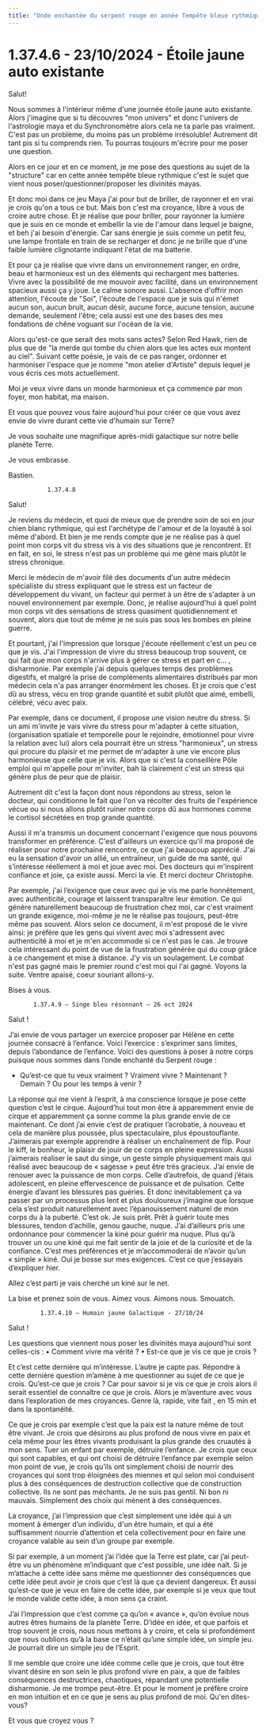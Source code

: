 ```yaml
---
title: "Onde enchantée du serpent rouge en année Tempête bleue rythmique"
---
```

<h1>1.37.4.6 - 23/10/2024 - Étoile jaune auto existante</h1>

Salut!

Nous sommes à l'intérieur même d'une journée étoile jaune auto existante. Alors j'imagine que si tu découvres "mon univers" et donc l'univers de l'astrologie maya et du Synchronomètre alors cela ne ta parle pas vraiment. C'est pas un problème, du moins pas un problème irrésoluble! Autrement dit tant pis si tu comprends rien. Tu pourras toujours m'écrire pour me poser une question.

Alors en ce jour et en ce moment, je me pose des questions au sujet de la "structure" car en cette année tempête bleue rythmique c'est le sujet que vient nous poser/questionner/proposer les divinités mayas.

Et donc moi dans ce jeu Maya j'ai pour but de briller, de rayonner et en vrai je crois qu'on a tous ce but. Mais bon c'est ma croyance, libre à vous de croire autre chose. Et je réalise que pour briller, pour rayonner la lumière que je suis en ce monde et embellir la vie de l'amour dans lequel je baigne, et beh j'ai besoin d'énergie. Car sans énergie je suis comme un petit feu, une lampe frontale en train de se recharger et donc je ne brille que d'une faible lumière clignotante indiquant l'état de ma batterie.

Et pour ça je réalise que vivre dans un environnement ranger, en ordre, beau et harmonieux est un des éléments qui rechargent mes batteries. Vivre avec la possibilité de me mouvoir avec facilité, dans un environnement spacieux aussi ça y joue. Le calme sonore aussi. L'absence d'offrir mon attention, l'écoute de "Soi", l'écoute de l'espace que je suis qui n'émet aucun son, aucun bruit, aucun désir, aucune force, aucune tension, aucune demande, seulement l'être; cela aussi est une des bases des mes fondations de chêne voguant sur l'océan de la vie.

Alors qu'est-ce que serait des mots sans actes? Selon Red Hawk, rien de plus que de "la merde qui tombe du chien alors que les actes eux montent au ciel". Suivant cette poésie, je vais de ce pas ranger, ordonner et harmoniser l'espace que je nomme "mon atelier d'Artiste" depuis lequel je vous écris ces mots actuellement.

Moi je veux vivre dans un monde harmonieux et ça commence par mon foyer, mon habitat, ma maison.

Et vous que pouvez vous faire aujourd'hui pour créer ce que vous avez envie de vivre durant cette vie d'humain sur Terre?

Je vous souhaite une magnifique après-midi galactique sur notre belle planète Terre.

Je vous embrasse. 

Bastien.

               1.37.4.8

Salut!

Je reviens du médecin, et quoi de mieux que de prendre soin de soi en jour chien blanc rythmique, qui est l'archétype de l'amour et de la loyauté à soi même d'abord.
Et bien je me rends compte que je ne réalise pas à quel point mon corps vit du stress vis à vis des situations que je rencontrent. 
Et en fait, en soi, le stress n'est pas un problème qui me gène mais plutôt le stress chronique. 

Merci le médecin de m'avoir filé des documents d'un autre médecin spécialiste du stress expliquant que le stress est un facteur de développement du vivant, un facteur qui permet à un être de s'adapter à un nouvel environnement par exemple.
Donc, je réalise aujourd'hui à quel point mon corps vit des sensations de stress quasiment quotidiennement et souvent, alors que tout de même je ne suis pas sous les bombes en pleine guerre.

Et pourtant, j'ai l'impression que lorsque j'écoute réellement c'est un peu ce que je vis. J'ai l'impression de vivre du stress beaucoup trop souvent, ce qui fait que mon corps n'arrive plus à gérer ce stress et part en c... , disharmonie. 
Par exemple j'ai depuis quelques temps des problèmes digestifs, et malgré la prise de compléments alimentaires distribués par mon médecin cela n'a pas arranger énormément les choses. Et je crois que c'est dû au stress, vécu en trop grande quantité et subit plutôt que aimé, embelli, célébré, vécu avec paix.

Par exemple, dans ce document, il propose une vision neutre du stress. 
Si un ami m'invite je vais vivre du stress pour m'adapter à cette situation,(organisation spatiale et temporelle pour le rejoindre, émotionnel pour vivre la relation avec lui) alors cela pourrait être un stress "harmonieux", un stress qui procure du plaisir et me permet de m'adapter à une vie encore plus harmonieuse que celle que je vis. 
Alors que si c'est la conseillère Pôle emploi qui m'appelle pour m'inviter, bah là clairement c'est un stress qui génère plus de peur que de plaisir.

Autrement dit c'est la façon dont nous répondons au stress, selon le docteur, qui conditionne le fait que l'on va récolter des fruits de l'expérience vécue ou si nous allons plutôt ruiner notre corps dû aux hormones comme le cortisol sécrétées en trop grande quantité.

Aussi il m'a transmis un document concernant l'exigence que nous pouvons transformer en préférence. 
C'est d'ailleurs un exercice qu'il ma proposé de réaliser pour notre prochaine rencontre, ce que j'ai beaucoup apprécié. 
J'ai eu la sensation d'avoir un allié, un entraîneur, un guide de ma santé, qui s'intéresse réellement à moi et joue avec moi. 
Des docteurs qui m'inspirent confiance et joie, ça existe aussi. Merci la vie. Et merci docteur Christophe.

Par exemple, j'ai l’exigence que ceux avec qui je vis me parle honnêtement, avec authenticité, courage et laissent transparaître leur émotion. Ce qui génère naturellement beaucoup de frustration chez moi, car c'est vraiment un grande exigence, moi-même je ne le réalise pas toujours, peut-être même pas souvent.
Alors selon ce document, il m'est proposé de le vivre ainsi: je préfère que les gens qui vivent avec moi s'adressent avec authenticité à moi et je m'en accommode si ce n'est pas le cas.
Je trouve cela intéressant du point de vue de la frustration générée qui du coup grâce à ce changement et mise à distance.
J'y vis un soulagement.
Le combat n'est pas gagné mais le premier round c'est moi qui l'ai gagné. 
Voyons la suite. 
Ventre apaisé, coeur souriant allons-y.

Bises à vous.


           1.37.4.9 – Singe bleu résonnant – 26 oct 2024

Salut ! 

J’ai envie de vous partager un exercice proposer par Hélène en cette journée consacré à l’enfance.
Voici l’exercice : s’exprimer sans limites, depuis l’abondance de l’enfance.
Voici des questions à poser à notre corps puisque nous sommes dans l’onde enchanté du Serpent rouge : 
- Qu’est-ce que tu veux vraiment ? Vraiment vivre ? Maintenant ? Demain ? Ou pour les temps à venir ?

La réponse qui me vient à l’esprit, à ma conscience lorsque je pose cette question c’est le cirque.
Aujourd’hui tout mon être à apparemment envie de cirque et apparemment ça sonne comme la plus grande envie de ce maintenant.
Ce dont j’ai envie c’est de pratiquer l’acrobatie, à nouveau et cela de manière plus poussée, plus spectaculaire, plus époustouflante.
J’aimerais par exemple apprendre à réaliser un enchaînement de flip. Pour le kiff, le bonheur, le plaisir de jouir de ce corps en pleine expression.
Aussi j’aimerais réaliser le saut du singe, un geste simple physiquement mais qui réalisé avec beaucoup de « sagesse » peut être très gracieux.
J’ai envie de renouer avec la puissance de mon corps. Celle  d’autrefois, de quand j’étais adolescent, en pleine effervescence de puissance et de pulsation. Cette énergie d’avant les blessures pas guéries.
Et donc inévitablement ça va passer par un processus plus lent et plus douloureux j’imagine que lorsque cela s’est produit naturellement avec l’épanouissement naturel de mon corps du à la puberté.
C’est ok. Je suis prêt. Prêt à guérir toute mes blessures, tendon d’achille, genou gauche, nuque.
J’ai d’ailleurs pris une ordonnance pour commencer la kiné pour guérir ma nuque. Plus qu’à trouver un ou une kiné qui me fait sentir de la joie et de la curiosité et de la confiance. C’est mes préférences et je m’accommoderai de n’avoir qu’un « simple » kiné. 
Oui je bosse sur mes exigences. C’est ce que j’essayais d’expliquer hier.

Allez c’est parti je vais cherché un kiné sur le net.

La bise et prenez soin de vous. Aimez vous. Aimons nous. Smouatch. 

             1.37.4.10 – Humain jaune Galactique - 27/10/24

Salut !

Les questions que viennent nous poser les divinités maya aujourd’hui sont celles-cis :
    • Comment vivre ma vérité ?
    • Est-ce que je vis ce que je crois ?

Et c’est cette dernière qui m’intéresse. L’autre je capte pas. 
Répondre à cette dernière question m’amène à me questionner au sujet de ce que je  crois. 
Qu’est-ce que je crois ? 
Car pour savoir si je vis ce que je crois alors il serait essentiel de connaître ce que je crois.
Alors je m’aventure avec vous dans l’exploration de mes croyances. Genre là, rapide, vite fait , en 15 min et dans la spontanéité.

Ce que je crois par exemple c’est que la paix est la nature même de tout être vivant. 
Je crois que désirons au plus profond de nous vivre en paix et cela même pour les êtres vivants produisant la plus grande des cruautés à mon sens. Tuer un enfant par exemple, détruire l’enfance.
Je crois que ceux qui sont capables, et qui ont choisi de détruire l’enfance par exemple selon mon point de vue, je crois qu’ils ont simplement choisi de nourrir des croyances qui sont trop éloignées des miennes et qui selon moi conduisent plus à des conséquences de destruction collective que de construction collective. Ils ne sont pas méchants. Je ne suis pas gentil. Ni bon ni mauvais. Simplement des choix qui mènent à des conséquences.

La croyance, j’ai l’impression que c’est simplement une idée qui à un moment à émerger d’un individu, d'un être humain, et qui a été suffisamment nourrie d’attention et cela collectivement pour en faire une croyance valable au sein d’un groupe par exemple.

Si par exemple, à un moment j’ai l’idée que la Terre est plate, car j’ai peut-être vu un phénomène m’indiquant que c'est possible, une idée naît. Si je m’attache à cette idée sans même me questionner des conséquences que cette idée peut avoir je crois que c’est là que ça devient dangereux. 
Et aussi qu’est-ce que je veux en faire de cette idée, par exemple si je veux que tout le monde valide cette idée, à mon sens ça craint.

J’ai l’impression que c’est comme ça qu’on « avance », qu’on évolue nous autres êtres humains de la planète Terre. D’idée en idée, et que parfois et trop souvent je crois, nous nous mettons à y croire, et cela si profondément que nous oublions qu’à la base ce n’était qu’une simple idée, un simple jeu. Je pourrait dire un simple jeu de l’Esprit.

Il me semble que croire une idée comme celle que je crois, que tout être vivant désire en son sein le plus profond vivre en paix, a que de faibles conséquences destructrices, chaotiques, répandant une potentielle disharmonie.
Je me trompe peut-être. Et pour le moment je préfère croire en mon intuition et en ce que je sens au plus profond de moi.
Qu'en dites-vous?

Et vous que croyez vous ?